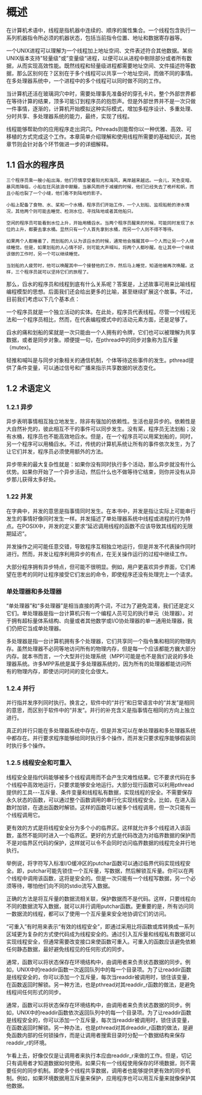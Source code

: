 # 概述

在计算机术语中，线程是指机器中连续的、顺序的属性集合。一个线程包含执行一系列机器指令所必须的机器状态，包括当前指令位置、地址和数据寄存器等。

一个UNIX进程可以理解为一个线程加上地址空间、文件表述符合其他数据。某些UNIX版本支持"轻量级"或”变量级“进程，以便可以从进程中剔除部分或者所有数据，从而实现高效性能。既然线程和轻量级进程都需要地址空间、文件描述符等数据，那么区别何在？区别在于多个线程可以共享一个地址空间，而做不同的事情。在多处理器系统中，一个进程中的多个线程可以同时做不同的工作。

当计算机还活在玻璃洞穴中时，需要处理事先准备好的穿孔卡片。整个外部世界都在等待计算的结果，顶多可能订到程序员的抱怨声。但是外部世界并不是一次只做一件事情，逐渐的，计算机开始模拟这种实际模式，增加多程序设计、多重处理、分时共享、多处理器系统的能力，最终，实现了线程。

线程能够帮助你的应用程序走出洞穴。Pthreads则能帮你以一种优雅、高效、可移植的方式完成这个工作。本章简单介绍理解和使用线程所需要的基础知识，其他章节则会针对各个环节做进一步的详细解释。

## 1.1 舀水的程序员

```
三个程序员乘一艘小船出海，他们尽情享受着阳光和海风，离岸越来越远。一会儿，天色变暗，暴风雨降临，小船在狂风骇浪中颠簸，当暴风雨终于减缓的时候，他们已经失去了桅杆和帆，而且小船也裂了一个小缝，他们看不到陆地的影子。

小船上配备了食物、水、桨和一个水桶，程序员们开始工作，一个人划船、监视船舱的渗水情况，其他两个则可能去睡觉、检测水位、寻找陆地或者其他船只。

空闲的程序员可能看到水位上升，开始用桶舀水。当两个程序员醒来的时候，可能同时发现了水位的上升，都要去拿水桶。显然只有一个人首先拿到水桶，而另一个人则不得不等待。

如果两个人都睡着了，而划船的人认为该舀水的时候，通常他会推醒其中一个人而让另一个人继续睡觉。但是，如果划船的人心情不好，则可能大声喊叫，将两个人都吵醒。在让其中一个继续该做的工作时，另一个可以继续睡觉。

当划船的人疲劳时，他可以唤醒其中一个接替他的工作，然后马上睡觉，知道他被再次唤醒。这样，三个程序员就可以坚持它们的旅程了。
```

那么，舀水的程序员和线程到底有什么关系呢？答案是，上述故事可用来比喻线程编程模型的思想。后面我们还会给出更多的比喻，甚至继续扩展这个故事。不过，目前我们考虑以下几个基本点：

一个程序员就是一个独立活动的实体。在此处，程序员代表线程。尽管一个线程无法和一个程序员相比，然而，在代表编程模式中的活动元素方面，还是足够了。

舀水的痛和划船的桨就是一次只能由一个人拥有的令牌，它们也可以被理解为共享数据，或者是同步对象。顺便提一句，在pthread中的同步对象称为互斥量（mutex)。

轻推和喊叫是与同步对象相关的通信机制，个体等待这些事件的发生。pthread提供了条件变量，可以通过信号和广播来指示共享数据的状态变化。

## 1.2 术语定义

### 1.2.1 异步

异步表明事情相互独立地发生，除非有强加的依赖性。生活也是异步的。依赖性是大自然补充的，彼此相互不干的事件可以同步发生。没有桨，程序员无法划船；没有水桶，程序员也不能高效地舀水。但是，在一个程序员可以用桨划船的，同时，另一个程序可以用桶舀水。不过，传统的计算机系统让所有的事件依次发生，为了让它们并发，程序员必须使用额外的方法。

异步带来的最大复杂性就是：如果你没有同时执行多个活动，那么异步就没有什么优势。如果你开始了一个异步活动，然后什么也不做等待它结束，则你并没有从异步那儿获得太多好处。

### 1.22 并发

在字典中，并发的意思是指事情同时发生。在本书中，并发是指让实际上可能串行发生的事情好像同时发生一样。并发描述了单处理器系统中线程或进程的行为特点。在POSIX中，并发的定义要求“延迟调用线程的函数不应该导致其线程的无限期延迟”。

并发操作之间可能任意交错，导致程序互相独立地运行，但是并发不代表操作同时进行。然而，并发让程序利用异步的有点，在无关操作运行的过程中继续工作。

大部分程序拥有异步特点，但可能不很明显。例如，用户更喜欢异步界面，它们希望在思考的同时让程序接受它们发出的命令，即使程序还没有处理完上一个请求。

### 单处理器和多处理器

“单处理器”和“多处理器”是相当直接的两个词，不过为了避免混淆，我们还是定义它们。单处理器是指一台计算机只有一个编程人员可见的执行单元（处理器）。对于拥有超标量体系结构、向量或者其他数学或I/O协处理器的单一通用处理器，我们仍把它当成单处理器。

多处理器是指一台计算机拥有多个处理器，它们共享同一个指令集和相同的物理内存。虽然处理器不必同等地访问所有的物理内存，但是每一个应该都能方巍大部分内存。就本书而言，一个大型并行处理系统（MPP)可能是也不是我们说说的多处理器系统。许多MPP系统是属于多处理器系统的，因为所有的处理器都能访问所有的物理内存，即使访问时间的变化会很大。

### 1.2.4 并行

并行指并发序列同时执行。换言之，软件中的“并行”和日常语言中的“并发”是相同的意思，而区别于软件中的“并发”。并行的补充含义是指事情在相同的方向上独立进行。

真正的并行只能在多处理器系统中存在，但是并发可以在单处理器和多处理器系统中都存在。并行要求程序能够给同时执行多个操作，而并发只要求程序能够假装同时执行多个操作。

### 1.2.5 线程安全和可重入

线程安全是指代码能够被多个线程调用而不会产生灾难性结果。它不要求代码在多个线程中高效地运行，只要求能够安全地运行。大部分现行函数可以利用pthread提供的工具---互斥量、条件变量和线程私有数据，实现线程的安全。不需要保存永久状态的函数，可以通过整个函数调用的串行化实现线程安全。比如，在进入函数时加锁，在退出函数时解锁。这样的函数可以被多个线程调用，但一次只能有一个线程调用它。

更有效的方式是将线程安全分为多个小的临界区。这样就允许多个线程进入该函数，虽然不能同时进入一个临界区。更好的方式是代码改造为对临界数据的保护而不是对临界区代码的保护，这样就可以令不会同时访问临界数据的线程完全并行地执行。

举例说，将字符写入标准I/O缓冲区的putchar函数可以通过临界代码实现线程安全。即，putchar可能先锁住一个互斥量，写数据，然后解锁互斥量。你可以在两个线程中调用该函数，这将是安全的。但是一次只能有一个线程写数据，另一个必须等待，哪怕他们向不同的stdio流写入数据。

正确的方法是将互斥量的数据流相关联，保护数据而不是代码。这样，只要线程向不同的数据流写入数据，就可以并行调用putchar函数。更重要的是，所有访问同一数据流的线程，都可以了使用一个互斥量来安全地协调它们的访问。

“可重入”有时用来表示“有效的线程安全”，即通过采用比将函数或库转换成一系列区域更为复杂的方式使代码成为线程安全的。通过引入互斥量和线程私有数据可以实现线程安全，但通常需要改变接口来使函数可重入。可重入的函数应该避免依赖任何静态数据，最好避免线程见的任何形式的同步。

通常，函数可以将状态保存在环境结构中，由调用者来负责状态数据的同步。例如，UNIX中的readdir函数一次返回队列中的每一个目录项。为了让readdir函数是线程安全的，你可以添加一个互斥量，每次当readdir被调用时，锁住该变量，在函数返回时解锁。另一种方法，也是pthread对其readdir_r函数的做法，是避免线程间任何形式的同步。

通常，函数可以将状态保存在环境结构中，由调用者来负责状态数据的同步。例如，UNIX中的readdir函数依次返回队列中的每一个目录项。为了让readdir函数是线程安全的，你可以添加一个互斥量，每次当readdir被调用时，锁住该变量，在函数返回时解锁。另一种办法，也是pthread对其dreaddir_r函数的做法，是避免函数内部的任何锁操作，而是让调用者搜索目录时分配一个数据结构来保存readdir_r的环境。

乍看上去，好像仅仅是让调用者来执行本应由readdir_r来做的工作。但是，切记只有调用者才知道数据如何使用。如果只有一个线程使用保存的环境数据，则不需要任何的同步机制。即使多个线程共享数据，调用者也能够提供更有效的同步机制。例如，如果环境数据用互斥量来保护，应用程序也可以用互斥量来就像保护其他数据。

